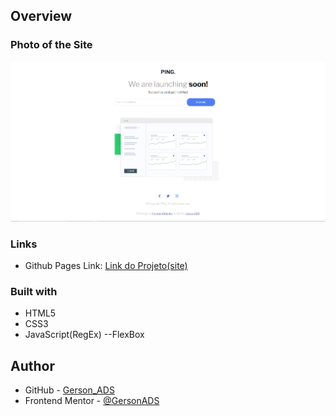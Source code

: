 ## Overview
### Photo of the Site

![](./screenshot.png)


### Links

- Github Pages Link: [Link do Projeto(site)](https://gersonads.github.io/Ping-coming-soon-page-master/)


### Built with

- HTML5
- CSS3
- JavaScript(RegEx)
--FlexBox

## Author

- GitHub - [Gerson_ADS](https://github.com/GersonADS)
- Frontend Mentor - [@GersonADS](https://www.frontendmentor.io/profile/GersonADS)

